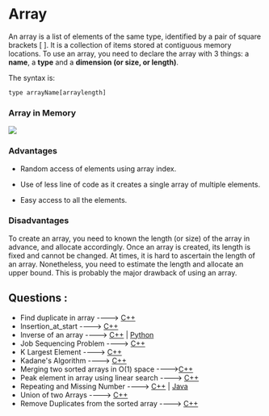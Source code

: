 # Array

An array is a list of elements of the same type, identified by a pair of square brackets [ ]. It is a collection of items stored at contiguous memory locations. To use an array, you need to declare the array with 3 things: a **name**, a **type** and a **dimension (or size, or length)**.

The syntax is:

`type arrayName[arraylength]`

### Array in Memory

![](https://media.geeksforgeeks.org/wp-content/uploads/array-2.png)

### Advantages

- Random access of elements using array index.

- Use of less line of code as it creates a single array of multiple elements.

- Easy access to all the elements.

### Disadvantages

To create an array, you need to known the length (or size) of the array in advance, and allocate accordingly. Once an array is created, its length is fixed and cannot be changed. At times, it is hard to ascertain the length of an array. Nonetheless, you need to estimate the length and allocate an upper bound. This is probably the major drawback of using an array.

## Questions :
 
 * Find duplicate in array ----> [C++](/Code/C++/Duplicate_in_array.cpp)
 * Insertion_at_start ----> [C++](/Code/C++/insertion_at_start.cpp)
 * Inverse of an array ----> [C++](Code/C++/inverse_of_an_array.cpp) | [Python](/Code/Python/inverseArray.py)
 * Job Sequencing Problem ----> [C++](/Code/C++/job_sequencing_problem.cpp)
 * K Largest Element  ----> [C++](/Code/C++/K_largest_element.cpp) 
 * Kadane's Algorithm ----> [C++](/Code/C++/kadane_algo.cpp) 
 * Merging two sorted arrays in O(1) space ---->[C++](/Code/C++/merge_in_constant_space.cpp) 
 * Peak element in array using linear search ----> [C++](/Code/C++/peak_value_linear_search.cpp)
 * Repeating and Missing Number ----> [C++](/Code/C++/repeating_and_missing_number.cpp) | [Java](/Code/Java/Repeating_And_Missing_Number.java)
 * Union of two Arrays ----> [C++](Code/C++/Union_of_two_unsorted_array.cpp)
 * Remove Duplicates from the sorted array ----> [C++](Code/C++/Remove_Duplicates.cpp)

